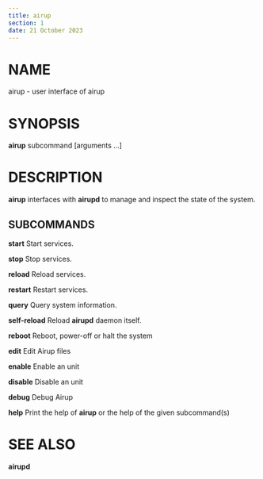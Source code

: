```yaml
---
title: airup
section: 1
date: 21 October 2023
---
```


# NAME
airup - user interface of airup

# SYNOPSIS
**airup** subcommand [arguments ...]

# DESCRIPTION
**airup** interfaces with **airupd** to manage and inspect the state of the system.

## SUBCOMMANDS

**start**        Start services.

**stop**         Stop services.

**reload**       Reload services.

**restart**      Restart services.

**query**        Query system information.

**self-reload**  Reload **airupd** daemon itself.

**reboot**       Reboot, power-off or halt the system

**edit**         Edit Airup files

**enable**       Enable an unit

**disable**      Disable an unit

**debug**        Debug Airup

**help**         Print the help of **airup** or the help of the given subcommand(s)

# SEE ALSO
**airupd**